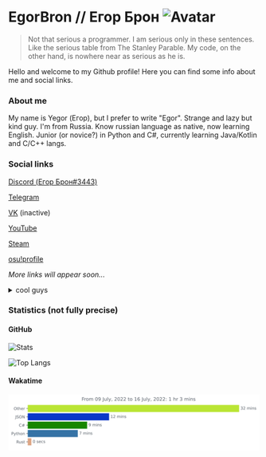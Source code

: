 # EgorBron // Егор Брон ![Avatar](https://avatars.githubusercontent.com/u/71507444?s=64) 
> Not that serious a programmer. I am serious only in these sentences. Like the serious table from The Stanley Parable. My code, on the other hand, is nowhere near as serious as he is.

Hello and welcome to my Github profile! Here you can find some info about me and social links. 
<!-- todo
<img src="https://lanyard-profile-readme.vercel.app/api/555638466365489172?theme=light&bg=809ecf&animated=false&hideDiscrim=true&borderRadius=30px&idleMessage=Probably%20doing%20something%20else...">
-->

### About me
My name is Yegor (Егор), but I prefer to write "Egor". 
Strange and lazy but kind guy. 
I'm from Russia. Know russian language as native, now learning English<!--, want to learn Interslavic and Japanese-->.
Junior (or novice?) in Python and C#, currently learning Java/Kotlin and C/C++ langs. 

### Social links
[Discord (Егор Брон#3443)](https://discord.com/users/555638466365489172)

[Telegram](https://t.me/egorbronn)

[VK](https://vk.com/egorbronn) (inactive) 

[YouTube](https://www.youtube.com/channel/UCWd7FjRN4EM6D7tiJUv6lWg) 

[Steam](https://steamcommunity.com/id/EgorBronn/)

[osu!profile](https://osu.ppy.sh/users/15136301) 

*More links will appear soon...*

<details><summary>cool guys</summary>

[@TheStngularity](https://github.com/TheStngularity) 

[@Jabka-M](https://github.com/Jabka-M)

[@SashaKilin](https://github.com/SashaKilin)

[@NeverMindDev](https://github.com/NeverMindDev) 
</details>

### Statistics (not fully precise)
#### GitHub
![Stats](https://github-readme-stats.vercel.app/api?username=EgorBron&show_icons=true&theme=tokyonight&bg_color=50,2813fb,6052ff&title_color=ebebeb&text_color=cbcbcb)

![Top Langs](https://github-readme-stats.vercel.app/api/top-langs/?username=EgorBron&layout=compact&theme=codeSTACKr)
#### Wakatime

<img
  src="https://github.com/EgorBron/EgorBron/blob/master/images/stat.svg"
  alt="Wakatime stats"
/>
